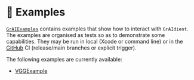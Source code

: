 # 🚀 Examples

[`GrAIExamples`](../../../Tests/GrAIExamples) contains examples 
that show how to interact with `GrAIdient`. 
The examples are organised as tests so as to demonstrate some capabilities. 
They may be run in local (Xcode or command line) 
or in the [GitHub](https://github.com/owkin/GrAIdient/actions) CI 
(release/main branches or explicit trigger).

The following examples are currently available: 

- [VGGExample](VGG.md)
